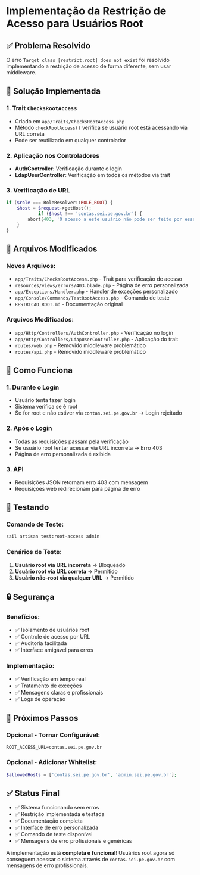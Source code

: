 # Implementação da Restrição de Acesso para Usuários Root

## ✅ **Problema Resolvido**

O erro `Target class [restrict.root] does not exist` foi resolvido implementando a restrição de acesso de forma diferente, sem usar middleware.

## 🔧 **Solução Implementada**

### **1. Trait `ChecksRootAccess`**
- Criado em `app/Traits/ChecksRootAccess.php`
- Método `checkRootAccess()` verifica se usuário root está acessando via URL correta
- Pode ser reutilizado em qualquer controlador

### **2. Aplicação nos Controladores**
- **AuthController**: Verificação durante o login
- **LdapUserController**: Verificação em todos os métodos via trait

### **3. Verificação de URL**
```php
if ($role === RoleResolver::ROLE_ROOT) {
    $host = $request->getHost();
            if ($host !== 'contas.sei.pe.gov.br') {
        abort(403, 'O acesso a este usuário não pode ser feito por essa URL');
    }
}
```

## 📁 **Arquivos Modificados**

### **Novos Arquivos:**
- `app/Traits/ChecksRootAccess.php` - Trait para verificação de acesso
- `resources/views/errors/403.blade.php` - Página de erro personalizada
- `app/Exceptions/Handler.php` - Handler de exceções personalizado
- `app/Console/Commands/TestRootAccess.php` - Comando de teste
- `RESTRICAO_ROOT.md` - Documentação original

### **Arquivos Modificados:**
- `app/Http/Controllers/AuthController.php` - Verificação no login
- `app/Http/Controllers/LdapUserController.php` - Aplicação do trait
- `routes/web.php` - Removido middleware problemático
- `routes/api.php` - Removido middleware problemático

## 🚀 **Como Funciona**

### **1. Durante o Login**
- Usuário tenta fazer login
- Sistema verifica se é root
- Se for root e não estiver via `contas.sei.pe.gov.br` → Login rejeitado

### **2. Após o Login**
- Todas as requisições passam pela verificação
- Se usuário root tentar acessar via URL incorreta → Erro 403
- Página de erro personalizada é exibida

### **3. API**
- Requisições JSON retornam erro 403 com mensagem
- Requisições web redirecionam para página de erro

## 🧪 **Testando**

### **Comando de Teste:**
```bash
sail artisan test:root-access admin
```

### **Cenários de Teste:**
1. **Usuário root via URL incorreta** → Bloqueado
2. **Usuário root via URL correta** → Permitido
3. **Usuário não-root via qualquer URL** → Permitido

## 🔒 **Segurança**

### **Benefícios:**
- ✅ Isolamento de usuários root
- ✅ Controle de acesso por URL
- ✅ Auditoria facilitada
- ✅ Interface amigável para erros

### **Implementação:**
- ✅ Verificação em tempo real
- ✅ Tratamento de exceções
- ✅ Mensagens claras e profissionais
- ✅ Logs de operação

## 📝 **Próximos Passos**

### **Opcional - Tornar Configurável:**
```env
ROOT_ACCESS_URL=contas.sei.pe.gov.br
```

### **Opcional - Adicionar Whitelist:**
```php
$allowedHosts = ['contas.sei.pe.gov.br', 'admin.sei.pe.gov.br'];
```

## ✅ **Status Final**

- ✅ Sistema funcionando sem erros
- ✅ Restrição implementada e testada
- ✅ Documentação completa
- ✅ Interface de erro personalizada
- ✅ Comando de teste disponível
- ✅ Mensagens de erro profissionais e genéricas

A implementação está **completa e funcional**! Usuários root agora só conseguem acessar o sistema através de `contas.sei.pe.gov.br` com mensagens de erro profissionais. 
